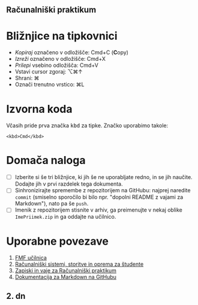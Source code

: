 <!-- glavni naslov -->
## Računalniški praktikum
<!-- To je komentar, ki bo na prikazanem Markdown-u skrit. 
     V tem besedilu so v komentarjih napisana navodila za reševanje. -->

<!-- 2. nivojski razdelek -->
# Bližnjice na tipkovnici

- _Kopiraj_ označeno v odložišče: Cmd+C (**C**opy)
- _Izreži_ označeno v odložišče: Cmd+X
- _Prilepi_ vsebino odložišča: Cmd+V
- Vstavi cursor zgoraj: ⌥⌘↑
- Shrani: ⌘
- Označi trenutno vrstico: ⌘L


<!-- 2. nivojski razdelek -->
# Izvorna koda

Včasih pride prva značka <kbd>kbd</kbd>  za tipke. Značko uporabimo takole:

<!-- začetek bloka z izvorno kodo -->
```
<kbd>Cmd</kbd>
```
<!-- konec bloka z izvorno kodo -->

<!-- 2. nivojski razdelek -->
# Domača naloga

<!-- Spodnji seznam bo pripravil seznam nalog. Na GitHubu bodo lepo vidna potrditvena polja, 
     VSCode pa bo prikazal samo oglate oklepaje. Ko nalogo opravite, si to lahko zabeležite tako,
     da spremenite [ ] v [x]. -->
- [ ] Izberite si še tri bližnjice, ki jih še ne uporabljate redno, in se jih naučite. 
      Dodajte jih v prvi razdelek tega dokumenta.
- [ ] Sinhronizirajte spremembe z repozitorijem na GitHubu: najprej naredite `commit` (smiselno sporočilo bi bilo npr. "dopolni README z vajami za Markdown"), nato pa še `push`.
- [ ] Imenik z repozitorijem stisnite v arhiv, ga preimenujte v nekaj oblike `ImePriimek.zip` in ga oddajte na učilnico.

<!-- 2. nivojski razdelek -->
# Uporabne povezave

1. [FMF učilnica](https://ucilnica.fmf.uni-lj.si/)
2. [Računalniški sistemi, storitve in oprema za študente](https://ucilnica.fmf.uni-lj.si/mod/page/view.php?id=51619)
3. [Zapiski in vaje za Računalniški praktikum](http://katjabercic.github.io/racunalniski-praktikum)
4. [Dokumentacija za Markdown na GitHubu](https://docs.github.com/en/get-started/writing-on-github/getting-started-with-writing-and-formatting-on-github/basic-writing-and-formatting-syntax)

## 2. dn